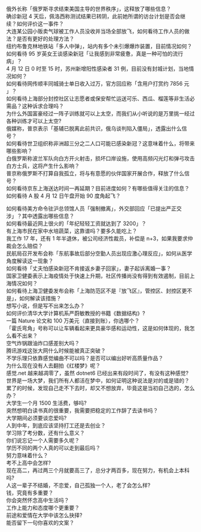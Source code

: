 俄外长称「俄罗斯寻求结束美国主导的世界秩序」，这释放了哪些信息？  
确诊新冠 4 天后，佩洛西称测试结果已转阴，此前她所谓的访台计划是否会继续？如何评价这一事件？  
大连某公园小贩卖气球被工作人员没收并当场全部放飞，如何看待工作人员的做法？是否有更好的处理方法？  
纽约布鲁克林地铁站「多人中弹」，站内有多个未引爆爆炸装置，目前情况如何？  
如何看待 95 岁英女王谈感染新冠「让我感到非常疲惫，真是一种可怕的流行病」？  
4 月 12 日 0 时至 15 时，苏州新增阳性感染者 31 例，目前没有封城计划，当地情况如何？  
如何看待网传顺丰同城骑士单日收入过万，官方回应称「含用户打赏约 7856 元 」？  
如何看待上海部分封控社区让志愿者或保安帮忙运送可乐、西瓜、榴莲等非生活必需品？这种诉求合理吗？  
为什么外国富豪经过一阵子训练就可以上太空，而我们从小听说的是万里挑一经过各种训练才可以上太空?  
俄媒称，普京表示「基辅已脱离此前共识，俄乌谈判陷入僵局」，透露出什么信号？  
如何看待世卫组织称非洲超三分之二人口可能已感染新冠？这意味着什么，将带来哪些影响？  
白俄罗斯称波兰军队向白方开火射击，损坏口岸设施，使用高频闪光灯和弹弓攻击白方士兵，这将产生什么影响？  
普京称俄罗斯不打算自我孤立，将与有意愿的伙伴国家开展合作，释放了什么信号？  
如何看待京东上海送达时间一再延期？目前进度如何？有哪些值得关注的信息？  
如何看待 A 股 4 月 12 日午盘开始 90 度角起飞？
  
如何看待美方命令驻沪总领馆人员「强制撤离」，外交部回应「已提出严正交涉」？其中透露出哪些信息？  
如何看待最近网上很火的「年纪轻轻工资就达到了 3200」？  
有上海市民在家中水培蔬菜，这靠谱吗？要多久能吃上？  
我工作 17 年，还有 1 年半退休，被公司经济性裁员，补偿是 n+3，如果我要求仲裁会怎么赔偿？  
民航局召开发布会称「东航事故后部分空勤人员出现应激心理反应」，如何从医学角度解读这一现象？  
如何看待「丈夫怕感染新冠不肯接返乡妻子回家」，妻子起诉离婚一事？  
国家卫健委表示上海疫情处于快速上升期，社区传播尚没有得到有效遏制，目前上海情况如何？  
如何看待上海卫健委发布会称「上海防范区不是『放飞区』，管控区、封控区更不是」，如何解读该措施？  
想写小说，但是写不出来怎么办？  
如何评价清华大学计算机系严蔚敏教授的书籍《数据结构》?  
一篇 Nature 论文和 100 万美元（直接到账），你选哪个？  
「霍氏弯角」号称可以让车辆看起来更具豪华感和运动性，这是如何体现的，我怎么看不出来？  
空气炸锅跟油炸口感差别大吗？  
腾讯游戏这张大网什么时候能被真正突破？  
不学乐理只依靠感觉编曲不可以吗？是否可以编出好听高质量作品？  
为什么现在没有人去翻拍《红楼梦》呢？  
感觉.net 越来越凋零了，虽然 dotnet6 已经出来有段时间了，有没有这种感觉?  
世界是一场大梦，我们所有人都活在梦中，如何证明这种说法是对的或是错的？  
累了的时候，发现自己走不下去时，却又不想放弃，毕竟这是当初自己选的，怎么办？  
大学生一个月 1500 生活费，够吗?  
突然想明白读书真的很重要，我需要把稳定的工作辞了去读书吗？  
大学期间必须要谈恋爱吗?  
人到中年，到底应该坚持打工还是去创业？  
学习除了考分数，还有什么意义？  
你们说忘记一个人需要多久呢？  
学历不同的两个人真的可以走到最后吗？  
努力意味着什么？  
考不上高中会怎样?  
现在高二，再过两三个月就要高三了，总分才两百多，现在努力，有机会上本科吗?  
人这一辈子不结婚，不恋爱，自己孤独一个人，老了会怎么样?  
钱，究竟有多重要？  
你会突然怀念高中生活吗？  
工作上能力和态度哪个更重要？  
前途和爱情在大学中该怎么抉择?  
能否留下一句你喜欢的文案？  
